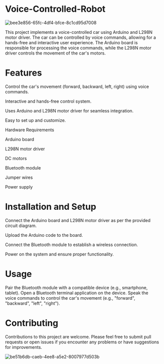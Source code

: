 # Voice-Controlled-Robot

![bee3e856-65fc-4df4-bfce-8c1cd95d7008](https://github.com/hamzahassan535/Voice-Controlled-Robot/assets/135664238/ed9362bc-5c3b-452d-bd08-932534f8ece7)


This project implements a voice-controlled car using Arduino and L298N motor driver. The car can be controlled by voice commands, allowing for a hands-free and interactive user experience. The Arduino board is responsible for processing the voice commands, while the L298N motor driver controls the movement of the car's motors.

# Features

Control the car's movement (forward, backward, left, right) using voice commands.

Interactive and hands-free control system.

Uses Arduino and L298N motor driver for seamless integration.

Easy to set up and customize.

Hardware Requirements

Arduino board

L298N motor driver

DC motors

Bluetooth module

Jumper wires

Power supply

# Installation and Setup

Connect the Arduino board and L298N motor driver as per the provided circuit diagram.

Upload the Arduino code to the board.

Connect the Bluetooth module to establish a wireless connection.

Power on the system and ensure proper functionality.

# Usage
Pair the Bluetooth module with a compatible device (e.g., smartphone, tablet).
Open a Bluetooth terminal application on the device.
Speak the voice commands to control the car's movement (e.g., "forward", "backward", "left", "right").

# Contributing
Contributions to this project are welcome. Please feel free to submit pull requests or open issues if you encounter any problems or have suggestions for improvements.

![be51b6db-caeb-4ee8-a5e2-8007977d503b](https://github.com/hamzahassan535/Voice-Controlled-Robot/assets/135664238/0fe20932-991c-4787-b82c-b5fd0a18b661)
